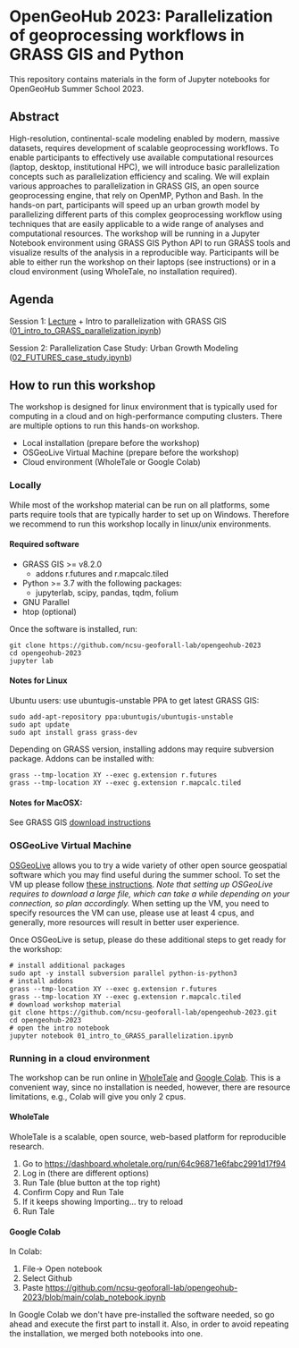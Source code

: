 # OpenGeoHub 2023: Parallelization of geoprocessing workflows in GRASS GIS and Python

This repository contains materials in the form of Jupyter notebooks for OpenGeoHub Summer School 2023.

## Abstract
High-resolution, continental-scale modeling enabled by modern, massive datasets, requires development of scalable geoprocessing workflows. To enable participants to effectively use available computational resources (laptop, desktop, institutional HPC), we will introduce basic parallelization concepts such as parallelization efficiency and scaling. We will explain various approaches to parallelization in GRASS GIS, an open source geoprocessing engine, that rely on OpenMP, Python and Bash.
In the hands-on part, participants will speed up an urban growth model by parallelizing different parts of this complex geoprocessing workflow using techniques that are easily applicable to a wide range of analyses and computational resources. The workshop will be running in a Jupyter Notebook environment using GRASS GIS Python API to run GRASS tools and visualize results of the analysis in a reproducible way.
Participants will be able to either run the workshop on their laptops (see instructions) or in a cloud environment (using WholeTale, no installation required).

## Agenda
Session 1: [Lecture](https://docs.google.com/presentation/d/1rNaDijIBTiLMaD3s33QQPJOP6ntXkUfdvhwuW81f2hM/) + Intro to parallelization with GRASS GIS ([01_intro_to_GRASS_parallelization.ipynb](01_intro_to_GRASS_parallelization.ipynb))

Session 2: Parallelization Case Study: Urban Growth Modeling ([02_FUTURES_case_study.ipynb](02_FUTURES_case_study.ipynb))

## How to run this workshop

The workshop is designed for linux environment that is typically used for computing in a cloud and on high-performance computing clusters. There are multiple options to run this hands-on workshop.
* Local installation (prepare before the workshop)
* OSGeoLive Virtual Machine (prepare before the workshop)
* Cloud environment (WholeTale or Google Colab)

### Locally
While most of the workshop material can be run on all platforms, some parts require tools that are typically harder to set up on Windows. Therefore we recommend to run this workshop locally in linux/unix environments.

#### Required software
* GRASS GIS >= v8.2.0
   * addons r.futures and r.mapcalc.tiled
* Python >= 3.7 with the following packages:
  * jupyterlab, scipy, pandas, tqdm, folium
* GNU Parallel
* htop (optional)

Once the software is installed, run:
```
git clone https://github.com/ncsu-geoforall-lab/opengeohub-2023
cd opengeohub-2023
jupyter lab
```
#### Notes for Linux 
Ubuntu users: use ubuntugis-unstable PPA to get latest GRASS GIS:
```
sudo add-apt-repository ppa:ubuntugis/ubuntugis-unstable
sudo apt update
sudo apt install grass grass-dev
```

Depending on GRASS version, installing addons may require subversion package. Addons can be installed with:
```
grass --tmp-location XY --exec g.extension r.futures
grass --tmp-location XY --exec g.extension r.mapcalc.tiled
```

#### Notes for MacOSX:
See GRASS GIS [download instructions](https://grass.osgeo.org/download/mac/)


### OSGeoLive Virtual Machine
[OSGeoLive](http://live.osgeo.org/en/index.html) allows you to try a wide variety of other open source geospatial software which you may find useful during the summer school. To set the VM up please follow [these instructions](http://live.osgeo.org/en/quickstart/virtualization_quickstart.html). _Note that setting up OSGeoLive requires to download a large file, which can take a while depending on your connection, so plan accordingly._
When setting up the VM, you need to specify resources the VM can use, please use at least 4 cpus, and generally, more resources will result in better user experience.

Once OSGeoLive is setup, please do these additional steps to get ready for the workshop:
```
# install additional packages
sudo apt -y install subversion parallel python-is-python3
# install addons
grass --tmp-location XY --exec g.extension r.futures
grass --tmp-location XY --exec g.extension r.mapcalc.tiled
# download workshop material
git clone https://github.com/ncsu-geoforall-lab/opengeohub-2023.git
cd opengeohub-2023
# open the intro notebook
jupyter notebook 01_intro_to_GRASS_parallelization.ipynb
```

### Running in a cloud environment
The workshop can be run online in [WholeTale](https://wholetale.org/) and [Google Colab](https://colab.google/). This is a convenient way, since no installation is needed, however, there are resource limitations, e.g., Colab will give you only 2 cpus.

#### WholeTale
WholeTale is a scalable, open source, web-based platform for reproducible research.

1. Go to https://dashboard.wholetale.org/run/64c96871e6fabc2991d17f94
2. Log in (there are different options)
3. Run Tale (blue button at the top right)
4. Confirm Copy and Run Tale
5. If it keeps showing Importing... try to reload
6. Run Tale

#### Google Colab

In Colab:
1. File-> Open notebook
2. Select Github
3. Paste https://github.com/ncsu-geoforall-lab/opengeohub-2023/blob/main/colab_notebook.ipynb

In Google Colab we don't have pre-installed the software needed, so go ahead and execute the first part to install it. Also, in order to avoid repeating the installation, we merged both notebooks into one.
